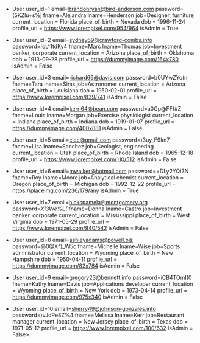 - User user_id=1 email=brandonryan@bird-anderson.com password=(5KZlu+s%j fname=Alejandra lname=Henderson job=Designer, furniture  current_location = Florida place_of_birth = Nevada dob = 1996-11-24 profile_url = https://www.lorempixel.com/954/964 isAdmin = True 

- User user_id=2 email=sydney69@crawford-combs.info password=!oL^1tdKy4 fname=Marc lname=Thomas job=Investment banker, corporate  current_location = Arizona place_of_birth = Oklahoma dob = 1913-09-28 profile_url = https://dummyimage.com/164x780 isAdmin = False 

- User user_id=3 email=richard69@davis.com password=b0UYwZYc(n fname=Tara lname=Sims job=Astronomer  current_location = Arizona place_of_birth = Louisiana dob = 1950-02-01 profile_url = https://www.lorempixel.com/839/741 isAdmin = False

- User user_id=4 email=kerri64@bean.com password=a0Gp@FF)#Z fname=Louis lname=Morgan job=Exercise physiologist  current_location = Indiana place_of_birth = Indiana dob = 1919-01-07 profile_url = https://dummyimage.com/400x881 isAdmin = False

- User user_id=5 email=clee@gmail.com password=)3uy_F9kn7 fname=Lisa lname=Sanchez job=Geologist, engineering  current_location = Utah place_of_birth = Rhode Island dob = 1965-12-18 profile_url = https://www.lorempixel.com/110/512 isAdmin = False

- User user_id=6 email=mwalker@hotmail.com password=+DLy2YQi3N fname=Roy lname=Moore job=Analytical chemist  current_location = Oregon place_of_birth = Michigan dob = 1992-12-22 profile_url = https://placeimg.com/236/179/any isAdmin = True

- User user_id=7 email=hickspamela@montgomery.org password=_XI3We%L(_ fname=Donna lname=Castro job=Investment banker, corporate  current_location = Mississippi place_of_birth = West Virginia dob = 1971-05-29 profile_url = https://www.lorempixel.com/940/542 isAdmin = False

- User user_id=8 email=ashleyadams@powell.biz password=@0@X^)_W5c fname=Michelle 
lname=Wise job=Sports administrator  current_location = Wyoming place_of_birth = New Hampshire dob = 1950-04-11 profile_url = https://dummyimage.com/82x784 isAdmin = False

- User user_id=9 email=gregory23@bennett.info password=iCB4TOmI(0 fname=Kathy lname=Davis job=Applications developer  current_location = Wyoming place_of_birth = New York dob = 1973-04-14 profile_url = https://dummyimage.com/975x340 isAdmin = False

- User user_id=10 email=sherry49@johnson-gonzales.info password=)vJdPe8Z%4 fname=Melissa lname=Kerr job=Restaurant manager  current_location = New Jersey place_of_birth = Texas dob = 1971-05-12 profile_url = https://www.lorempixel.com/100/632 isAdmin = False>